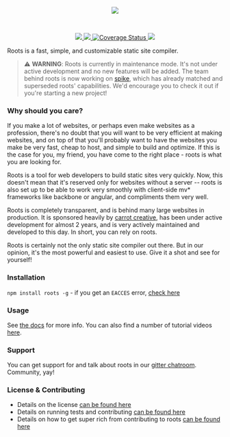 <p></p>
<p align="center"><a><img src="http://cl.ly/V7me/logo.svg" /></a></p>
<br />

<p align="center">
  <a title='NPM version' href="http://badge.fury.io/js/roots">
    <img src='http://img.shields.io/npm/v/roots.svg?style=flat' />
  </a>
  <a title='Build Status' href="https://travis-ci.org/jenius/roots">
    <img src='http://img.shields.io/travis/jenius/roots/v3.svg?style=flat' />
  </a>
  <a href='https://coveralls.io/r/jenius/roots?branch=v3'>
    <img src='http://img.shields.io/coveralls/jenius/roots/v3.svg?style=flat' alt='Coverage Status' />
  </a>
  <a title='Dependency Status' href="https://gemnasium.com/jenius/roots">
    <img src='http://img.shields.io/gemnasium/jenius/roots.svg?style=flat' />
  </a>
</p>

Roots is a fast, simple, and customizable static site compiler.

> :warning: **WARNING**: Roots is currently in maintenance mode. It's not under active development and no new features will be added. The team behind roots is now working on [spike](https://github.com/static-dev/spike), which has already matched and superseded roots' capabilities. We'd encourage you to check it out if you're starting a new project!

### Why should you care?

If you make a lot of websites, or perhaps even make websites as a profession, there's no doubt that you will want to be very efficient at making websites, and on top of that you'll probably want to have the websites you make be very fast, cheap to host, and simple to build and optimize. If this is the case for you, my friend, you have come to the right place - roots is what you are looking for.

Roots is a tool for web developers to build static sites very quickly. Now, this doesn't mean that it's reserved only for websites without a server -- roots is also set up to be able to work very smoothly with client-side mv* frameworks like backbone or angular, and compliments them very well.

Roots is completely transparent, and is behind many large websites in production. It is sponsored heavily by [carrot creative](http://carrot.is), has been under active development for almost 2 years, and is very actively maintained and developed to this day. In short, you can rely on roots.

Roots is certainly not the only static site compiler out there. But in our opinion, it's the most powerful and easiest to use. Give it a shot and see for yourself!

### Installation

`npm install roots -g` - if you get an `EACCES` error, [check here](http://roots.cx/docs/error#eacces-permission-denied)

### Usage

See [the docs](http://roots.cx/docs) for more info. You can also find a number of tutorial videos [here](http://roots.cx).

### Support

You can get support for and talk about roots in our [gitter chatroom](https://gitter.im/jenius/roots). Community, yay!

### License & Contributing

- Details on the license [can be found here](license.md)
- Details on running tests and contributing [can be found here](contributing.md)
- Details on how to get super rich from contributing to roots [can be found here](contributing.md#getting-money)

